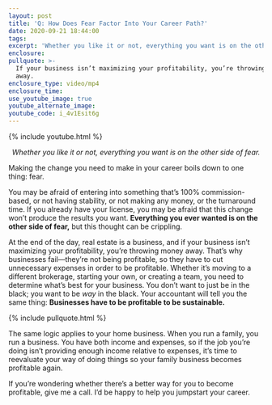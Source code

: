 ```yaml
---
layout: post
title: 'Q: How Does Fear Factor Into Your Career Path?'
date: 2020-09-21 18:44:00
tags:
excerpt: 'Whether you like it or not, everything you want is on the other side of fear.'
enclosure:
pullquote: >-
  If your business isn’t maximizing your profitability, you’re throwing money
  away.
enclosure_type: video/mp4
enclosure_time:
use_youtube_image: true
youtube_alternate_image:
youtube_code: i_4v1Esit6g
---
```


{% include youtube.html %}

<p style="text-align: center;"><em>Whether you like it or not, everything you want is on the other side of fear.</em></p>

Making the change you need to make in your career boils down to one thing: fear.&nbsp;

You may be afraid of entering into something that’s 100% commission-based, or not having stability, or not making any money, or the turnaround time. If you already have your license, you may be afraid that this change won’t produce the results you want. **Everything you ever wanted is on the other side of fear,** but this thought can be crippling.&nbsp;

At the end of the day, real estate is a business, and if your business isn’t maximizing your profitability, you’re throwing money away. That’s why businesses fail—they’re not being profitable, so they have to cut unnecessary expenses in order to be profitable. Whether it’s moving to a different brokerage, starting your own, or creating a team, you need to determine what’s best for your business. You don’t want to just be in the black; you want to be *way* in the black. Your accountant will tell you the same thing: **Businesses have to be profitable to be sustainable.**&nbsp;

{% include pullquote.html %}

The same logic applies to your home business. When you run a family, you run a business. You have both income and expenses, so if the job you’re doing isn’t providing enough income relative to expenses, it’s time to reevaluate your way of doing things so your family business becomes profitable again.&nbsp;

If you’re wondering whether there’s a better way for you to become profitable, give me a call. I’d be happy to help you jumpstart your career.